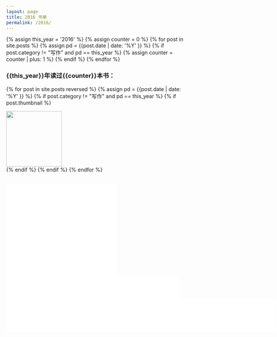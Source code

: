 ```yaml
---
layout: page
title: 2016 书单
permalink: /2016/
---
```



<div class="home content">
<div class="readings-list">
{% assign this_year = '2016' %}
{% assign counter = 0 %}
{% for post in site.posts  %}
    {% assign pd = {{post.date | date: '%Y' }} %}
    {% if post.category != "写作" and pd == this_year %}
        {% assign counter = counter | plus: 1 %}
    {% endif %}
{% endfor %}
<h3 >
<span class='header-year'>{{this_year}}</span>年读过<span class='header-counter'>{{counter}}</span>本书：
</h3>

{% for post in site.posts reversed %}
    {% assign pd = {{post.date | date: '%Y' }} %}
    {% if post.category != "写作" and pd == this_year %}
        {% if post.thumbnail %}
            <div  class="thumbnails">
            <a href="{{  post.url | prepend: site.baseurl  }}">
            <img src="{{post.thumbnail | prepend: site.baseurl }}" width='150'>
            </a>
            </div>
        {% endif %}
    {% endif %}
{% endfor %}
</div>
</div>

<br />


<iframe class="xs-banner" src="//rcm-cn.amazon-adsystem.com/e/cm?t=read02-23&o=28&p=12&l=ez&f=ifr&f=ifr" width="300" height="250" scrolling="no" marginwidth="0" marginheight="0" border="0" frameborder="0" style="border:none;max-width:800px;max-height:600px;"></iframe>
 
<iframe class="sm-banner" src="//rcm-cn.amazon-adsystem.com/e/cm?t=read02-23&o=28&p=13&l=ez&f=ifr&f=ifr" width="468" height="60" scrolling="no" marginwidth="0" marginheight="0" border="0" frameborder="0" style="border:none;max-width:800px;max-height:600px;"></iframe>

<iframe class="big-banner" src="//rcm-cn.amazon-adsystem.com/e/cm?t=read02-23&o=28&p=48&l=ez&f=ifr&f=ifr" width="728" height="90" scrolling="no" marginwidth="0" marginheight="0" border="0" frameborder="0" style="border:none;max-width:800px;max-height:600px;"></iframe>
